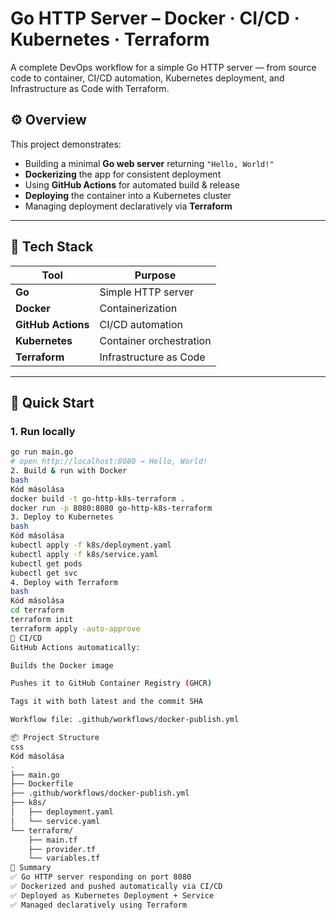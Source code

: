 # Go HTTP Server – Docker · CI/CD · Kubernetes · Terraform

A complete DevOps workflow for a simple Go HTTP server — from source code to container, CI/CD automation, Kubernetes deployment, and Infrastructure as Code with Terraform.

## ⚙️ Overview

This project demonstrates:
- Building a minimal **Go web server** returning `"Hello, World!"`
- **Dockerizing** the app for consistent deployment
- Using **GitHub Actions** for automated build & release
- **Deploying** the container into a Kubernetes cluster
- Managing deployment declaratively via **Terraform**

---

## 🧩 Tech Stack

| Tool | Purpose |
|------|----------|
| **Go** | Simple HTTP server |
| **Docker** | Containerization |
| **GitHub Actions** | CI/CD automation |
| **Kubernetes** | Container orchestration |
| **Terraform** | Infrastructure as Code |

---

## 🚀 Quick Start

### 1. Run locally
```bash
go run main.go
# open http://localhost:8080 → Hello, World!
2. Build & run with Docker
bash
Kód másolása
docker build -t go-http-k8s-terraform .
docker run -p 8080:8080 go-http-k8s-terraform
3. Deploy to Kubernetes
bash
Kód másolása
kubectl apply -f k8s/deployment.yaml
kubectl apply -f k8s/service.yaml
kubectl get pods
kubectl get svc
4. Deploy with Terraform
bash
Kód másolása
cd terraform
terraform init
terraform apply -auto-approve
🧱 CI/CD
GitHub Actions automatically:

Builds the Docker image

Pushes it to GitHub Container Registry (GHCR)

Tags it with both latest and the commit SHA

Workflow file: .github/workflows/docker-publish.yml

📦 Project Structure
css
Kód másolása
.
├── main.go
├── Dockerfile
├── .github/workflows/docker-publish.yml
├── k8s/
│   ├── deployment.yaml
│   └── service.yaml
└── terraform/
    ├── main.tf
    ├── provider.tf
    └── variables.tf
🧠 Summary
✅ Go HTTP server responding on port 8080
✅ Dockerized and pushed automatically via CI/CD
✅ Deployed as Kubernetes Deployment + Service
✅ Managed declaratively using Terraform
